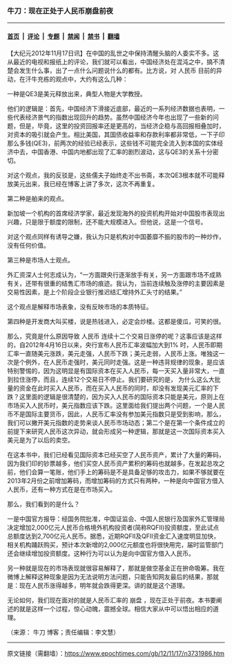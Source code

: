 ### 牛刀：现在正处于人民币崩盘前夜

---

#### [首页](../../../..?n3731986) &nbsp;|&nbsp; [评论](../../../../../epoch-comment?n3731986) &nbsp;|&nbsp; [专题](../../../../../epoch-special?n3731986) &nbsp;|&nbsp; [禁闻](../../../../../epoch-news?n3731986) &nbsp;|&nbsp; [禁书](../../../../../books?n3731986) &nbsp;|&nbsp; [翻墙](https://github.com/gfw-breaker/nogfw/blob/master/README.md?n3731986)


<div class="post_content" id="artbody" itemprop="articleBody">
 <!-- article content begin -->
 <p>
  【大纪元2012年11月17日讯】在中国的乱世之中保持清醒头脑的人委实不多。这从最近的电视和报纸上的评论，我们就可以看出，中国经济处在混沌之中，搞不清楚会发生什么事，出了一点什么问题说什么的都有。比方说，对
  <ok href="https://www.epochtimes.com/gb/tag/%E4%BA%BA%E6%B0%91%E5%B8%81.html">
   人民币
  </ok>
  目前的异动，在汗牛充栋的观点中，大约有这么几种：
 </p>
 <p>
  一种是QE3是美元释放出来，典型人物是大学教授。
 </p>
 <p>
  他们的逻辑是：首先，中国经济下滑接近底部，最近的一系列经济数据也表明，一些代表经济景气的指数出现回升的趋势。虽然中国经济今年也出现了一些新的问题，但是，毕竟，这里的投资回报率还是更高的，当经济企稳与高回报相叠加时，对资本的吸引就会产生。相比美国，其国债收益率和存款利率都非常低，一下子印那么多钱(QE3)，前两次的经验已经表示，这些钱不可能完全流入到本国的实体经济中去，中国香港、中国内地都出现了汇率的剧烈波动，这与QE3的关系十分密切。
 </p>
 <p>
  对这个观点，我的反驳是，这些儒夫子始终走不出书斋，本次QE3根本就不可能释放美元出来，我已经在博客上讲了多次，这次不再重复。
 </p>
 <p>
  第二种是舶来的观点。
 </p>
 <p>
  新加坡一个机构的首席经济学家，最近发现海外的投资机构开始对中国股市表现出兴趣，只是限于额度的限制，还不能大规模进入。但他说，这是一个信号。
 </p>
 <p>
  对这个观点同样有诱导之嫌，我认为只是机构对中国萎靡不振的股市的一种炒作，没有任何价值。
 </p>
 <p>
  第三种是市场人士观点。
 </p>
 <p>
  外汇资深人士何志成认为，“一方面跟央行逐渐放手有关，另一方面跟市场不成熟有关，还带有很重的结售汇市场的痕迹。我认为，当前连续触及涨停的主要因素是交易性因素，是上个阶段企业银行推迟结汇增持外汇头寸的结果。”
 </p>
 <p>
  这个观点是解释市场表象，没有反映市场的本质特征。
 </p>
 <p>
  第四种是开发商大叫买楼，说是热钱进入，必定会炒楼。这都是傻瓜，可笑的很。
 </p>
 <p>
  那么，究竟是什么原因导致
  <ok href="https://www.epochtimes.com/gb/tag/%E4%BA%BA%E6%B0%91%E5%B8%81.html">
   人民币
  </ok>
  连续十二个交易日涨停的呢？这事应该是这样的，自2012年4月16日以来，央行宣布人民币汇率波幅加大到1% 时，人民币即期汇率一直随美元涨跌，美元走强，人民币下跌；美元走弱，人民币上涨。唯独这一次是个例外，在人民币走强时，美元同时走强。这是一种违背规律的现象，是应该特别警惕的，因为这明显是有国际资本在买入人民币，每一天买入量非常大，一直到拉住涨停，而且，连续12个交易日不停止。我们要研究的是， 为什么这么大批量的资金在此时买入人民币，而在买入人民币的同时，却没有发现美元汇率的下跌？这里面的逻辑是很清楚的，因为买入人民币的国际资本只能是美元，原则上在市场买入人民币时，美元指数应该下跌。这里面给我们提出两个问题，一个是人民币不是国际主要货币，因此，人民币汇率没有参加美元指数只是受到影响，那么，我们可以撇开美元指数的走势来谈人民币市场动态；第二个是在第一个条件成立的前提下来研究人民币这次异动，就会形成另一种逻辑，那就是这一次国际资本买入美元是为了以后的卖空。
 </p>
 <p>
  在这本书中，我们已经看见国际资本已经买空了人民币资产，累计了大量的筹码，因为我们印的钞票越多，他们买空人民币资产累积的筹码也就越多，在发起总攻之前，他们会算一笔账，他们手上的筹码是不是具备足够的攻击力，如果不够就要在2013年2月份之前增加筹码，而增加筹码的方式只有两种，一种是向中国官方借入人民币，还有一种方式在是在市场买入。
 </p>
 <p>
  那么，我们看到的是什么？
 </p>
 <p>
  一是中国官方报导：经国务院批准，中国证监会、中国人民银行及国家外汇管理局决定增加2,000亿元人民币合格境外机构投资者(简称RQFII)投资额度，至此试点总额度达到2,700亿元人民币。据悉，近期RQFII及QFII资金汇入速度明显加快，相关机构踊跃购买，预计本次新增的2,000亿元额度也将很快用完，届时监管部门还会继续增加投资额度。这种行为可以认为是向中国官方借入人民币。
 </p>
 <p>
  另一种就是现在的市场表现就很容易解释了，那就是做空基金正在拚命吸筹。我在微博上解释这种现象是因为无法说明方法问题，只能告知网友最后的结果，那就是：现在人民币涨得越多，明年就会跌得更深。讲的就是这个道理。
 </p>
 <p>
  无论如何，我们现在面对的就是人民币汇率的
  <ok href="https://www.epochtimes.com/gb/tag/%E5%B4%A9%E7%9B%98.html">
   崩盘
  </ok>
  ，现在正处于前夜。本书要阐述的就是这样一个过程，惊心动魄，震撼全球。相信大家从中可以悟出相应的道理。
 </p>
 <p>
  （来源：
  <ok href="https://www.epochtimes.com/gb/tag/%E7%89%9B%E5%88%80.html">
   牛刀
  </ok>
  博客；责任编辑：李文慧）
 </p>
 <!-- article content end -->
 <div id="below_article_ad">
 </div>
</div>


---

原文链接（需翻墙）：https://www.epochtimes.com/gb/12/11/17/n3731986.htm